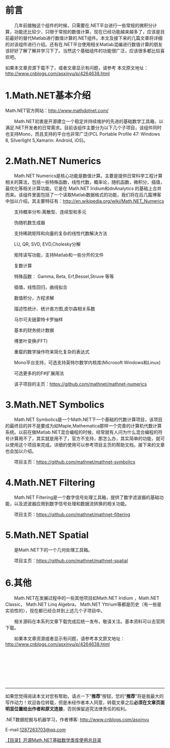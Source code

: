 # 前言

　　几年前接触这个组件的时候，只需要在.NET平台进行一些常规的微积分计算，功能还比较少，只限于常规的数值计算，现在已经功能越来越多了，应该是目前最好的替代Matlab进行数值计算的.NET组件。本文及接下来的几篇文章将详细的对该组件进行介绍。还有在.NET平台使用相关Matlab混编进行数值计算的朋友该好好了解了解并学习下了。当然这个基础组件的功能很广泛，应该很多都比较喜欢吧。

如果本文章资源下载不了，或者文章显示有问题，请参考 本文原文地址：http://www.cnblogs.com/asxinyu/p/4264638.html 


# 1.Math.NET基本介绍

Math.NET官方网站：http://www.mathdotnet.com/

　　Math.NET初衷是开源建立一个稳定并持续维护的先进的基础数学工具箱，以满足.NET开发者的日常需求。目前该组件主要分为以下几个子项目，该组件同时也支持Mono，而且支持的平台也非常广泛(PCL Portable Profile 47: Windows 8, Silverlight 5,Xamarin: Android, iOS)。 
　　


# 2.Math.NET Numerics

　　Math.NET Numerics是核心功能是数值计算。主要是提供日常科学工程计算相关的算法，包括一些特殊函数，线性代数，概率论，随机函数，微积分，插值，最优化等相关计算功能。它是在 Math.NET Iridium和dnAnalytics 的基础上合并而来。该组件里面包括了一个读取Matlab数据格式的功能，我们将在后几篇博客中加以介绍。其主要特征有：http://en.wikipedia.org/wiki/Math.NET_Numerics

 　　支持概率分布:离散型、连续型和多元

　　伪随机数生成器 

　　支持稀疏矩阵和向量的复杂的线性代数解决方法 

　　LU, QR, SVD, EVD,Cholesky分解 

　　矩阵读写功能，支持Matlab和一些分开的文件 

　　复数计算 

　　特殊函数： Gamma, Beta, Erf,Bessel,Struve 等等 

　　插值，线性回归，曲线拟合 

　　数值积分，方程求解 

　　描述性统计、统计直方图,皮尔森相关系数 

　　马尔可夫链蒙特卡罗抽样 

　　基本的财务统计数据 

　　傅里叶变换(FFT) 

　　重载的数学操作符来简化复杂的表达式 

　　Mono平台支持，可选支持英特尔数学内核库(Microsoft Windows和Linux) 

　　可选更多的的F#扩展用法 

　　该子项目的主页：https://github.com/mathnet/mathnet-numerics
　　
　　
# 3.Math.NET Symbolics

　　Math.NET Symbolics是一个Math.NET下一个基础的代数计算项目，该项目的最终目的并不是要成为如Maple,Mathematica那样一个完善的计算机代数计算系统。以前在做Matlab.NET混合编程的时候，经常就有人问为什么混合编程的符号计算用不了，其实就是用不了，官方不支持，那怎么办，其实简单的功能，就可以使用这个项目来完成。详细的使用可以参考项目主页的帮助文档，接下来的文章也会加以介绍。

　　项目主页：https://github.com/mathnet/mathnet-symbolics
　　
　　
# 4.Math.NET Filtering

　　Math.NET Filtering是一个数字信号处理工具箱，提供了数字滤波器的基础功能，以及滤波器应用到数字信号处理和数据流转换的相关功能。

　　项目主页：https://github.com/mathnet/mathnet-filtering
　　
　　



# 5.Math.NET Spatial

　　是Math.NET下的一个几何处理工具箱。

　　项目主页：https://github.com/mathnet/mathnet-spatial
　　
　　
　　
# 6.其他

　　Math.NET在发展过程中的一些其他项目如Math.NET Iridium ，Math.NET Classic， Math.NET Linq Algebra， Math.NET Yttrium等都是历史（有一些是实验性的），现在都已经合并到上述几个子项目中。

　　相关源码在本系列文章下载完成后统一发布，敬请关注。基本资料可以去官网下载。

　　如果本文章资源或者显示有问题，请参考本文原文地址：http://www.cnblogs.com/asxinyu/p/4264638.html



<br/><br/><br/><br/><br/><br/>

****************

如果您觉得阅读本文对您有帮助，请点一下“**推荐**”按钮，您的“**推荐**”将是我最大的写作动力！欢迎各位转载，但是未经作者本人同意，转载文章之后**必须在文章页面明显位置给出作者和原文连接**，否则保留追究法律责任的权利。

.NET数据挖掘与机器学习，作者博客:
http://www.cnblogs.com/asxinyu

E-mail:1287263703@qq.com

[【目录】开源Math.NET基础数学类库使用总目录](http://www.cnblogs.com/asxinyu/p/Bolg_Category_For_MathNet.html)
　　
　　
　　
　　